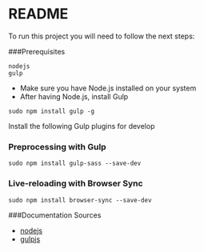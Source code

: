 # README #

To run this project you will need to follow the next steps:

###Prerequisites

```
nodejs
gulp

```

- Make sure you have Node.js installed on your system
- After having Node.js, install Gulp

```
sudo npm install gulp -g

```

Install the following Gulp plugins for develop

### Preprocessing with Gulp

```
sudo npm install gulp-sass --save-dev

```

### Live-reloading with Browser Sync

```
sudo npm install browser-sync --save-dev

```

###Documentation Sources

- [ nodejs ](https://nodejs.org/es/)
- [ gulpjs ](http://gulpjs.com/)
